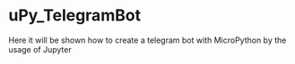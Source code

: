# uPy_TelegramBot
Here it will be shown how to create a telegram bot with MicroPython by the usage of Jupyter
